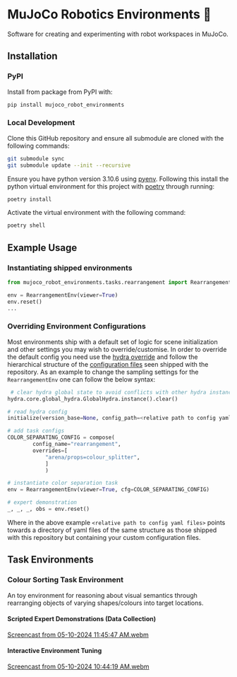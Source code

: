 # MuJoCo Robotics Environments 🤖

Software for creating and experimenting with robot workspaces in MuJoCo.

## Installation 

### PyPI
Install from package from PyPI with: 
```bash
pip install mujoco_robot_environments
```

### Local Development 

Clone this GitHub repository and ensure all submodule are cloned with the following commands:

```bash
git submodule sync
git submodule update --init --recursive
```

Ensure you have python version 3.10.6 using [pyenv](https://github.com/pyenv/pyenv). Following this install the python virtual environment for this project with [poetry](https://python-poetry.org/) through running:

```bash
poetry install 
```

Activate the virtual environment with the following command:

```bash
poetry shell
```

## Example Usage

### Instantiating shipped environments

```python
from mujoco_robot_environments.tasks.rearrangement import RearrangementEnv

env = RearrangementEnv(viewer=True)
env.reset()
...
```

### Overriding Environment Configurations

Most environments ship with a default set of logic for scene initialization and other settings you may wish to override/customise.
In order to override the default config you need use the [hydra override](https://hydra.cc/docs/advanced/override_grammar/basic/) and follow the hierarchical structure of the [configuration files](https://github.com/peterdavidfagan/mujoco_robot_environments/tree/main/mujoco_robot_environments/config) seen shipped with the repository. As an example to change the sampling settings for the `RearrangementEnv` one can follow the below syntax:

```python
 # clear hydra global state to avoid conflicts with other hydra instances
hydra.core.global_hydra.GlobalHydra.instance().clear()

# read hydra config
initialize(version_base=None, config_path=<relative path to config yaml files>, job_name="rearrangement")

# add task configs
COLOR_SEPARATING_CONFIG = compose(
        config_name="rearrangement",
        overrides=[
            "arena/props=colour_splitter",
            ]
            )

# instantiate color separation task
env = RearrangementEnv(viewer=True, cfg=COLOR_SEPARATING_CONFIG) 

# expert demonstration
_, _, _, obs = env.reset()
```

Where in the above example `<relative path to config yaml files>` points towards a directory of yaml files of the same structure as those shipped with this repository but containing your custom configuration files.

## Task Environments

### Colour Sorting Task Environment

An toy environment for reasoning about visual semantics through rearranging objects of varying shapes/colours into target locations.

#### Scripted Expert Demonstrations (Data Collection)
[Screencast from 05-10-2024 11:45:47 AM.webm](https://github.com/peterdavidfagan/mujoco_robot_environments/assets/42982057/7ac279da-0268-4ef2-8d4a-85eed6a7f364)


#### Interactive Environment Tuning
[Screencast from 05-10-2024 10:44:19 AM.webm](https://github.com/peterdavidfagan/mujoco_robot_environments/assets/42982057/b4428fff-f58f-4f96-b91f-6c171afb20a2)



